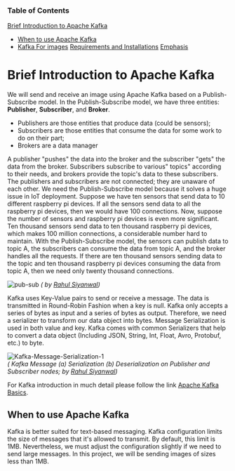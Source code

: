 ### Table of Contents  
[Brief Introduction to Apache Kafka](#kafka-introduction)
  - [When to use Apache Kafka](#kafka-Usecase)
  - [Kafka For images](#for-images)
[Requirements and Installations](#installing-requirements)
[Emphasis](#emphasis)

<a name="kafka-introduction"/>

# Brief Introduction to Apache Kafka

We will send and receive an image using Apache Kafka based on a Publish-Subscribe model. In the Publish-Subscribe model, we have three entities: **Publisher**, **Subscriber**, and **Broker**.

- Publishers are those entities that produce data (could be sensors);
- Subscribers are those entities that consume the data for some work to do on their part;
- Brokers are a data manager

A publisher "pushes" the data into the broker and the subscriber "gets" the data from the broker. Subscribers subscribe to various" topics" according to their needs, and brokers provide the topic's data to these subscribers. The publishers and subscribers are not connected; they are unaware of each other. We need the Publish-Subscribe model because it solves a huge issue in IoT deployment. Suppose we have ten sensors that send data to 10 different raspberry pi devices. If all the sensors send data to all the raspberry pi devices, then we would have 100 connections. Now, suppose the number of sensors and raspberry pi devices is even more significant. Ten thousand sensors send data to ten thousand raspberry pi devices, which makes 100 million connections, a considerable number hard to maintain. With the Publish-Subscribe model, the sensors can publish data to topic A, the subscribers can consume the data from topic A, and the broker handles all the requests. If there are ten thousand sensors sending data to the topic and ten thousand raspberry pi devices consuming the data from topic A, then we need only twenty thousand connections. 

![pub-sub](https://user-images.githubusercontent.com/11557572/196355586-4e4d3c15-4930-40b1-a8b9-cf2fcf7c7668.png)
 _( by [Rahul Siyanwal](https://github.com/rsiyanwal))_
 
Kafka uses Key-Value pairs to send or receive a message. The data is transmitted in Round-Robin Fashion when a key is null. Kafka only accepts a series of bytes as input and a series of bytes as output. Therefore, we need a serializer to transform our data object into bytes. Message Serialization is used in both value and key. Kafka comes with common Serializers that help to convert a data object (Including JSON, String, Int, Float, Avro, Protobuf, etc.) to byte.


![Kafka-Message-Serialization-1](https://user-images.githubusercontent.com/11557572/196374105-6f8a4c43-1379-4efd-9a0b-da2e8a0a3f64.png)<br/>
_( Kafka Message (a) Serialization (b) Deserialization on Publisher and Subscriber nodes; by [Rahul Siyanwal](https://github.com/rsiyanwal))_

For Kafka introduction in much detail please follow the link [Apache Kafka Basics](https://github.com/rsiyanwal/Apache-Kafka-Basics/blob/main/README.md).

<a name="kafka-Usecase"/>

## When to use Apache Kafka
Kafka is better suited for text-based messaging. Kafka configuration limits the size of messages that it's allowed to transmit. By default, this limit is 1MB. Nevertheless, we must adjust the configuration slightly if we need to send large messages. In this project, we will be sending images of sizes less than 1MB.
